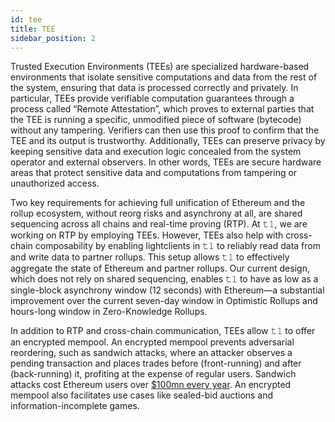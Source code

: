 ```yaml
---
id: tee
title: TEE
sidebar_position: 2
---
```


Trusted Execution Environments (TEEs) are specialized hardware-based environments that isolate sensitive computations and data from the rest of the system, ensuring that data is processed correctly and privately. In particular, TEEs provide verifiable computation guarantees through a process called “Remote Attestation”, which proves to external parties that the TEE is running a specific, unmodified piece of software (bytecode) without any tampering. Verifiers can then use this proof to confirm that the TEE and its output is trustworthy. Additionally, TEEs can preserve privacy by keeping sensitive data and execution logic concealed from the system operator and external observers. In other words, TEEs are secure hardware areas that protect sensitive data and computations from tampering or unauthorized access.

Two key requirements for achieving full unification of Ethereum and the rollup ecosystem, without reorg risks and asynchrony at all, are shared sequencing across all chains and real-time proving (RTP). At 𝚝𝟷, we are working on RTP by employing TEEs. However, TEEs also help with cross-chain composability by enabling lightclients in 𝚝𝟷 to reliably read data from and write data to partner rollups. This setup allows 𝚝𝟷 to effectively aggregate the state of Ethereum and partner rollups. Our current design, which does not rely on shared sequencing, enables 𝚝𝟷 to have as low as a single-block asynchrony window (12 seconds) with Ethereum—a substantial improvement over the current seven-day window in Optimistic Rollups and hours-long window in Zero-Knowledge Rollups.

In addition to RTP and cross-chain communication, TEEs allow 𝚝𝟷 to offer an encrypted mempool. An encrypted mempool prevents adversarial reordering, such as sandwich attacks, where an attacker observes a pending transaction and places trades before (front-running) and after (back-running) it, profiting at the expense of regular users. Sandwich attacks cost Ethereum users over [$100mn every year](https://eigenphi.io/mev/ethereum/sandwich). An encrypted mempool also facilitates use cases like sealed-bid auctions and information-incomplete games.

